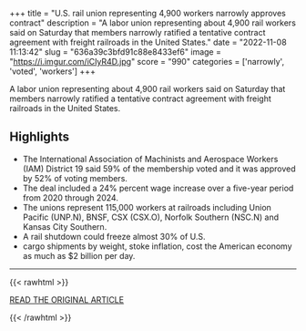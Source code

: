 +++
title = "U.S. rail union representing 4,900 workers narrowly approves contract"
description = "A labor union representing about 4,900 rail workers said on Saturday that members narrowly ratified a tentative contract agreement with freight railroads in the United States."
date = "2022-11-08 11:13:42"
slug = "636a39c3bfd91c88e8433ef6"
image = "https://i.imgur.com/iCIyR4D.jpg"
score = "990"
categories = ['narrowly', 'voted', 'workers']
+++

A labor union representing about 4,900 rail workers said on Saturday that members narrowly ratified a tentative contract agreement with freight railroads in the United States.

## Highlights

- The International Association of Machinists and Aerospace Workers (IAM) District 19 said 59% of the membership voted and it was approved by 52% of voting members.
- The deal included a 24% percent wage increase over a five-year period from 2020 through 2024.
- The unions represent 115,000 workers at railroads including Union Pacific (UNP.N), BNSF, CSX (CSX.O), Norfolk Southern (NSC.N) and Kansas City Southern.
- A rail shutdown could freeze almost 30% of U.S.
- cargo shipments by weight, stoke inflation, cost the American economy as much as $2 billion per day.

---

{{< rawhtml >}}
  <p class="article-category">
    <a target="_blank" href="https://www.reuters.com/world/us/us-rail-union-representing-4900-workers-narrowly-approves-contract-2022-11-05/">READ THE ORIGINAL ARTICLE</a>
  </p>
{{< /rawhtml >}}
